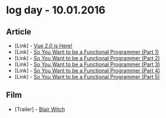 # log day - 10.01.2016

## Article

- \[Link\] - [Vue 2.0 is Here!](https://medium.com/the-vue-point/vue-2-0-is-here-ef1f26acf4b8#.446nms2z0)
- \[Link\] - [So You Want to be a Functional Programmer (Part 1)](https://medium.com/@cscalfani/so-you-want-to-be-a-functional-programmer-part-1-1f15e387e536#.fjo1vx4es)
- \[Link\] - [So You Want to be a Functional Programmer (Part 2)](https://medium.com/@cscalfani/so-you-want-to-be-a-functional-programmer-part-2-7005682cec4a#.smrf9xfq5)
- \[Link\] - [So You Want to be a Functional Programmer (Part 3)](https://medium.com/@cscalfani/so-you-want-to-be-a-functional-programmer-part-3-1b0fd14eb1a7#.okxodgztm)
- \[Link\] - [So You Want to be a Functional Programmer (Part 4)](https://medium.com/@cscalfani/so-you-want-to-be-a-functional-programmer-part-4-18fbe3ea9e49#.rexn8rpxl)
- \[Link\] - [So You Want to be a Functional Programmer (Part 5)](https://medium.com/@cscalfani/so-you-want-to-be-a-functional-programmer-part-5-c70adc9cf56a#.w8m7ic4xo)


## Film 

- \[Trailer\] - [Blair Witch](https://www.youtube.com/watch?v=IHZ_WyVCSCc)
